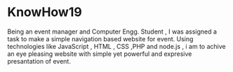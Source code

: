 # KnowHow19
Being an event manager and Computer Engg. Student , I was assigned a task to make a simple navigation based website for event.
Using technologies like JavaScript , HTML , CSS ,PHP and node.js , i am to achive an eye pleasing website with simple yet powerful and expresive presantation of event. 
